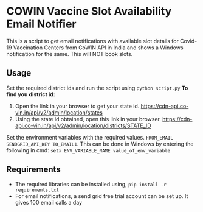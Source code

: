 # COWIN Vaccine Slot Availability Email Notifier

This is a script to get email notifications with available slot details for Covid-19 Vaccination Centers from CoWIN API in India and shows a Windows notification for the same.  This will NOT book slots.

## Usage

Set the required district ids and run the script using ``python script.py``
**To find you district id:**
 1. Open the link in your browser to get your state id. https://cdn-api.co-vin.in/api/v2/admin/location/states
 2. Using the state id obtained, open this link in your browser. https://cdn-api.co-vin.in/api/v2/admin/location/districts/STATE_ID
 
 Set the environment variables with the required values. ``FROM_EMAIL SENDGRID_API_KEY TO_EMAIL1``. This can be done in Windows by entering the following in cmd: ``setx ENV_VARIABLE_NAME value_of_env_variable``

## Requirements

- The required libraries can be installed using, ``pip install -r requirements.txt`` 
- For email notifications, a send grid free trial account can be set up. It gives 100 email calls a day
